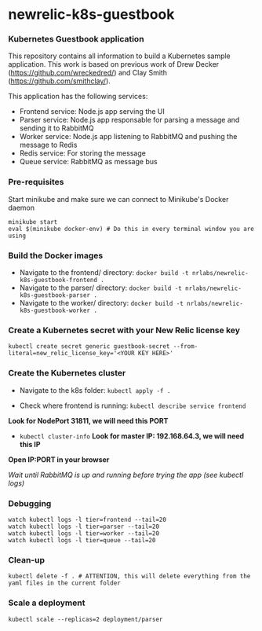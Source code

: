 # newrelic-k8s-guestbook
### Kubernetes Guestbook application
This repository contains all information to build a Kubernetes sample application. This work is based on previous work of Drew Decker (https://github.com/wreckedred/) and Clay Smith (https://github.com/smithclay/).

This application has the following services:
* Frontend service: Node.js app serving the UI
* Parser service: Node.js app responsable for parsing a message and sending it to RabbitMQ
* Worker service: Node.js app listening to RabbitMQ and pushing the message to Redis
* Redis service: For storing the message
* Queue service: RabbitMQ as message bus


### Pre-requisites
Start minikube and make sure we can connect to Minikube's Docker daemon
```
minikube start
eval $(minikube docker-env) # Do this in every terminal window you are using
```

### Build the Docker images
* Navigate to the frontend/ directory:
`docker build -t nrlabs/newrelic-k8s-guestbook-frontend .`
* Navigate to the parser/ directory:
`docker build -t nrlabs/newrelic-k8s-guestbook-parser .`
* Navigate to the worker/ directory:
`docker build -t nrlabs/newrelic-k8s-guestbook-worker .`

### Create a Kubernetes secret with your New Relic license key
`kubectl create secret generic guestbook-secret --from-literal=new_relic_license_key='<YOUR KEY HERE>'`

### Create the Kubernetes cluster
* Navigate to the k8s folder: `kubectl apply -f .`

* Check where frontend is running: `kubectl describe service frontend`

**Look for NodePort 31811, we will need this PORT**

* `kubectl cluster-info`
**Look for master IP: 192.168.64.3, we will need this IP**

**Open IP:PORT in your browser**

*Wait until RabbitMQ is up and running before trying the app (see kubectl logs)*

### Debugging
```
watch kubectl logs -l tier=frontend --tail=20
watch kubectl logs -l tier=parser --tail=20
watch kubectl logs -l tier=worker --tail=20
watch kubectl logs -l tier=queue --tail=20
```

### Clean-up
`kubectl delete -f . # ATTENTION, this will delete everything from the yaml files in the current folder`

### Scale a deployment
`kubectl scale --replicas=2 deployment/parser`